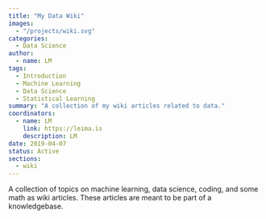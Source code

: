 ```yaml
---
title: "My Data Wiki"
images:
  - "/projects/wiki.svg"
categories:
  - Data Science
author:
  - name: LM
tags:
  - Introduction
  - Machine Learning
  - Data Science
  - Statistical Learning
summary: "A collection of my wiki articles related to data."
coordinators:
  - name: LM
    link: https://leima.is
    description: LM
date: 2019-04-07
status: Active
sections:
  - wiki
---
```


A collection of topics on machine learning, data science, coding, and some math as wiki articles. These articles are meant to be part of a knowledgebase.
